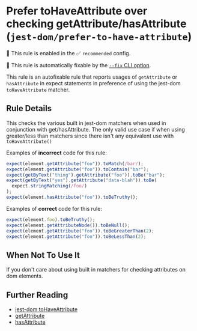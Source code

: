 # Prefer toHaveAttribute over checking  getAttribute/hasAttribute  (`jest-dom/prefer-to-have-attribute`)

💼 This rule is enabled in the ✅ `recommended` config.

🔧 This rule is automatically fixable by the [`--fix` CLI option](https://eslint.org/docs/latest/user-guide/command-line-interface#--fix).

<!-- end auto-generated rule header -->

This rule is an autofixable rule that reports usages of `getAttribute` or
`hasAttribute` in expect statements in preference of using the jest-dom
`toHaveAttribute` matcher.

## Rule Details

This checks the various built in jest-dom matchers when used in conjunction with
get/hasAttribute. The only valid use case if when using greater/less than
matchers since there isn't any equivalent use with `toHaveAttribute()`

Examples of **incorrect** code for this rule:

```js
expect(element.getAttribute("foo")).toMatch(/bar/);
expect(element.getAttribute("foo")).toContain("bar");
expect(getByText("thing").getAttribute("foo")).toBe("bar");
expect(getByText("yes").getAttribute("data-blah")).toBe(
  expect.stringMatching(/foo/)
);
expect(element.hasAttribute("foo")).toBeTruthy();
```

Examples of **correct** code for this rule:

```js
expect(element.foo).toBeTruthy();
expect(element.getAttributeNode()).toBeNull();
expect(element.getAttribute("foo")).toBeGreaterThan(2);
expect(element.getAttribute("foo")).toBeLessThan(2);
```

## When Not To Use It

If you don't care about using built in matchers for checking attributes on dom
elements.

## Further Reading

- [jest-dom toHaveAttribute](https://github.com/testing-library/jest-dom#tohaveattribute)
- [getAttribute](https://developer.mozilla.org/en-US/docs/Web/API/Element/getAttribute)
- [hasAttribute](https://developer.mozilla.org/en-US/docs/Web/API/Element/hasAttribute)
